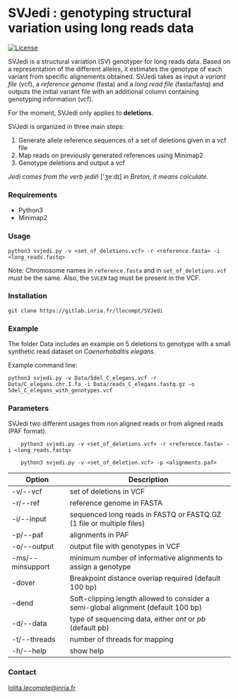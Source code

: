 # SVJedi : genotyping structural variation using long reads data

[![License](http://img.shields.io/:license-affero-blue.svg)](http://www.gnu.org/licenses/agpl-3.0.en.html)

SVJedi is a structural variation (SV) genotyper for long reads data. 
Based on a representation of the different alleles, it estimates the genotype of each variant from specific alignements obtained.
SVJedi takes as input a *variant file* (vcf), a *reference genome* (fasta) and a *long read file* (fasta/fastq) and 
outputs the initial variant file with an additional column containing genotyping information (vcf).

For the moment, SVJedi only applies to **deletions**. 

SVJedi is organized in three main steps:

1. Generate allele reference sequences of a set of deletions given in a vcf file
2. Map reads on previously generated references using Minimap2
3. Genotype deletions and output a vcf


*Jedi comes from the verb jediñ* ['ʒeːdɪ] *in Breton, it means calculate.*


### Requirements

- Python3
- Minimap2


### Usage

    python3 svjedi.py -v <set_of_deletions.vcf> -r <reference.fasta> -i <long_reads.fastq>
    
Note: Chromosome names in `reference.fasta` and in `set_of_deletions.vcf` must be the same.
Also, the `SVLEN` tag must be present in the VCF.


### Installation

    git clone https://gitlab.inria.fr/llecompt/SVJedi

### Example

The folder Data includes an example on 5 deletions to genotype with a small synthetic read dataset on *Caenorhabditis elegans*.

Example command line:

    python3 svjedi.py -v Data/5del_C_elegans.vcf -r Data/C_elegans.chr.I.fa -i Data/reads_C_elegans.fastq.gz -o 5del_C_elegans_with_genotypes.vcf
    


### Parameters

SVJedi two different usages from non aligned reads or from aligned reads (PAF format).

```
    python3 svjedi.py -v <set_of_deletions.vcf> -r <reference.fasta> -i <long_reads.fastq>
    
    python3 svjedi.py -v <set_of_deletion.vcf> -p <alignments.paf>
```
| Option       | Description                               |
| ------------ | ----------------------------------------- | 
| -v/--vcf     | set of deletions in VCF                   |
| -r/--ref     | reference genome in FASTA                 |
| -i/--input   | sequenced long reads in FASTQ or FASTQ.GZ (1 file or multiple files)|
| -p/--paf     | alignments in PAF                         |
| -o/--output  | output file with genotypes in VCF                |
| -ms/--minsupport | minimum number of informative alignments to assign a genotype
| -dover       | Breakpoint distance overlap required (default 100 bp) |
| -dend        | Soft-clipping length allowed to consider a semi-global alignment (default 100 bp) |
| -d/--data    | type of sequencing data, either *ont* or *pb* (default pb)  |
| -t/--threads | number of threads for mapping             |
| -h/--help    | show help                                 |


### Contact

<lolita.lecompte@inria.fr>
